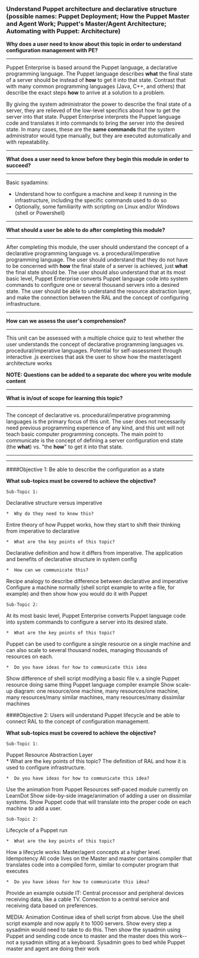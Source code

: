 ### Understand Puppet architecture and declarative structure (possible names: Puppet Deployment; How the Puppet Master and Agent Work; Puppet's Master/Agent Architecture; Automating with Puppet: Architecture)
	

__Why does a user need to know about this topic in order to understand configuration management with PE?__

___
Puppet Enterprise is based around the Puppet language, a declarative programming language. The Puppet language describes **what** the final state of a server should be instead of **how** to get it into that state. Contrast that with many common programming languages (Java, C++, and others) that describe the exact steps **how** to arrive at a solution to a problem.

By giving the system administrator the power to describe the final state of a server, they are relieved of the low-level specifics about how to get the server into that state. Puppet Enterprise interprets the Puppet language code and translates it into commands to bring the server into the desired state. In many cases, these are the **same commands** that the system administrator would type manually, but they are executed automatically and with repeatability.
___
  
__What does a user need to know before they begin this module in order to succeed?__
___
Basic syadamins:

* Understand how to configure a machine and keep it running in the infrastructure, including the specific commands used to do so
* Optionally, some familiarity with scripting on Linux and/or Windows (shell or Powershell)

___

__What should a user be able to do after completing this module?__
___

After completing this module, the user should understand the concept of a declarative programming language vs. a procedural/imperative 
programming language. The user should understand that they do not have to be concerned with **how** the final state of a server is 
achieved, just **what** the final state should be. The user should also understand that at its most basic level, Puppet Enterprise 
converts Puppet language code into system commands to configure one or several thousand servers into a desired state. The user should be 
able to understand the resource abstraction layer, and make the connection between the RAL and the concept of configuring infrastructure. 
___

__How can we assess the user's comprehension?__
___

This unit can be assessed with a multiple choice quiz to test whether the user understands the concept of declarative programming languages vs. procedural/imperative languages.
Potential for self-assessment through interactive .js exercises that ask the user to show how the master/agent architecture works

**NOTE: Questions can be added to a separate doc where you write module content**
___

__What is in/out of scope for learning this topic?__
___

The concept of declarative vs. procedural/imperative programming languages is the primary focus of this unit. The user does not necessarily need previous programming experience of any kind, and this unit will not teach basic computer programming concepts. The main point to communicate is the concept of defining a server configuration end state (the **what**) vs. "the **how**" to get it into that state.
___

____

####Objective 1: Be able to describe the configuration as a state

__What sub-topics must be covered to achieve the objective?__


	Sub-Topic 1:
Declarative structure versus imperative
	
	*  Why do they need to know this?  
Entire theory of how Puppet works, how they start to shift their thinking from imperative to declarative


	*  What are the key points of this topic?
Declarative definition and how it differs from imperative.
The application and benefits of declarative structure in system config


	*  How can we communicate this?

Recipe analogy to describe difference between declarative and imperative
Configure a machine normally (shell script example to write a file, for example) and then show how you would do it with Puppet


	Sub-Topic 2:
At its most basic level, Puppet Enterprise converts Puppet language code into system commands to configure a server into its desired state.		
	
	*  What are the key points of this topic?
Puppet can be used to configure a single resource on a single machine and can also scale to several thousand nodes, managing thousands of resources on each.

	*  Do you have ideas for how to communicate this idea
Show difference of shell script modifying a basic file v. a single Puppet resource doing same thing
Puppet language compiler example
Show scale-up diagram: one resource/one machine, many resources/one machine, many resources/many similar machines, many resources/many dissimilar machines

	

####Objective 2: Users will understand Puppet lifecycle and be able to connect RAL to the concept of configuration management.

__What sub-topics must be covered to achieve the objective?__


	Sub-Topic 1:
Puppet Resource Abstraction Layer	
	*  What are the key points of this topic?
The definition of RAL and how it is used to configure infrastructure.

	*  Do you have ideas for how to communicate this idea?
Use the animation from Puppet Resources self-paced module currently on LearnDot
Show side-by-side image/animation of adding a user on dissimilar systems. Show Puppet code that will translate into the proper code on each machine to add a user.

	Sub-Topic 2:
Lifecycle of a Puppet run		
	
	*  What are the key points of this topic?

How a lifecycle works: Master/agent concepts at a higher level.
Idempotency
All code lives on the Master and master contains compiler that translates code into a compiled form, similar to computer program that executes

	*  Do you have ideas for how to communicate this idea?
Provide an example outside IT: Central processor and peripheral devices receiving data, like a cable TV. Connection to a central service and receiving data based on preferences.

MEDIA: Animation 
Continue idea of shell script from above. Use the shell script example and now apply it to 1000 servers. Show every step a sysadmin would need to take to do this. Then show the sysadmin using Puppet and sending code once to master and the master does this work--not a sysadmin sitting at a keyboard. Sysadmin goes to bed while Puppet master and agent are doing their work

